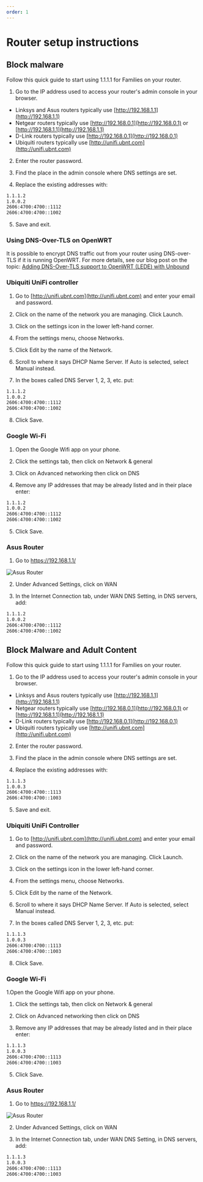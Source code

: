 ```yaml
---
order: 1
---
```


# Router setup instructions

## Block malware

Follow this quick guide to start using 1.1.1.1 for Families on your router.

1. Go to the IP address used to access your router's admin console in your browser.

  * Linksys and Asus routers typically use [http://192.168.1.1](http://192.168.1.1)
  * Netgear routers typically use [http://192.168.0.1](http://192.168.0.1) or [http://192.168.1.1](http://192.168.1.1)
  * D-Link routers typically use [http://192.168.0.1](http://192.168.0.1)
  * Ubiquiti routers typically use [http://unifi.ubnt.com](http://unifi.ubnt.com)

2. Enter the router password.

3. Find the place in the admin console where DNS settings are set.

4. Replace the existing addresses with:

```txt
1.1.1.2
1.0.0.2
2606:4700:4700::1112
2606:4700:4700::1002
```

5. Save and exit.

### Using DNS-Over-TLS on OpenWRT

It is possible to encrypt DNS traffic out from your router using DNS-over-TLS if it is running OpenWRT. For more details, see our blog post on the topic: [Adding DNS-Over-TLS support to OpenWRT (LEDE) with Unbound](https://blog.cloudflare.com/dns-over-tls-for-openwrt/)

### Ubiquiti UniFi controller

<StreamVideo id="510f09dad9812cd7ac009ebcab75068e"/>

1. Go to [http://unifi.ubnt.com](http://unifi.ubnt.com) and enter your email and password.

1. Click on the name of the network you are managing. Click Launch.

1. Click on the settings icon in the lower left-hand corner.

1. From the settings menu, choose Networks.

1. Click Edit by the name of the Network.

1. Scroll to where it says DHCP Name Server. If Auto is selected, select Manual instead.

1. In the boxes called DNS Server 1, 2, 3, etc. put:

```txt
1.1.1.2
1.0.0.2
2606:4700:4700::1112
2606:4700:4700::1002
```

8. Click Save.

### Google Wi-Fi

1. Open the Google Wifi app on your phone.

1. Click the settings tab, then click on Network & general

1. Click on Advanced networking then click on DNS

1. Remove any IP addresses that may be already listed and in their place enter:

```txt
1.1.1.2
1.0.0.2
2606:4700:4700::1112
2606:4700:4700::1002
```

5. Click Save.

### Asus Router

1. Go to https://192.168.1.1/

![Asus Router](../../static/asus.png)

2. Under Advanced Settings, click on WAN

3. In the Internet Connection tab, under WAN DNS Setting, in DNS servers, add:

```txt
1.1.1.2
1.0.0.2
2606:4700:4700::1112
2606:4700:4700::1002
```

## Block Malware and Adult Content
Follow this quick guide to start using 1.1.1.1 for Families on your router.

1. Go to the IP address used to access your router's admin console in your browser.

  * Linksys and Asus routers typically use [http://192.168.1.1](http://192.168.1.1)
  * Netgear routers typically use [http://192.168.0.1](http://192.168.0.1) or [http://192.168.1.1](http://192.168.1.1)
  * D-Link routers typically use [http://192.168.0.1](http://192.168.0.1)
  * Ubiquiti routers typically use [http://unifi.ubnt.com](http://unifi.ubnt.com)

2. Enter the router password.

3. Find the place in the admin console where DNS settings are set.

4. Replace the existing addresses with:

```txt
1.1.1.3
1.0.0.3
2606:4700:4700::1113
2606:4700:4700::1003
```

5. Save and exit.

### Ubiquiti UniFi Controller

<StreamVideo id="510f09dad9812cd7ac009ebcab75068e"/>

1. Go to [http://unifi.ubnt.com](http://unifi.ubnt.com) and enter your email and password.

1. Click on the name of the network you are managing. Click Launch.

1. Click on the settings icon in the lower left-hand corner.

1. From the settings menu, choose Networks.

1. Click Edit by the name of the Network.

1. Scroll to where it says DHCP Name Server. If Auto is selected, select Manual instead.

1. In the boxes called DNS Server 1, 2, 3, etc. put:

```txt
1.1.1.3
1.0.0.3
2606:4700:4700::1113
2606:4700:4700::1003
```

8. Click Save.

### Google Wi-Fi

1.Open the Google Wifi app on your phone.

1. Click the settings tab, then click on Network & general

1. Click on Advanced networking then click on DNS

1. Remove any IP addresses that may be already listed and in their place enter:

```txt
1.1.1.3
1.0.0.3
2606:4700:4700::1113
2606:4700:4700::1003
```

5. Click Save.

### Asus Router

1. Go to https://192.168.1.1/

![Asus Router](../../static/asus.png)

2. Under Advanced Settings, click on WAN

3. In the Internet Connection tab, under WAN DNS Setting, in DNS servers, add:

```txt
1.1.1.3
1.0.0.3
2606:4700:4700::1113
2606:4700:4700::1003
```
